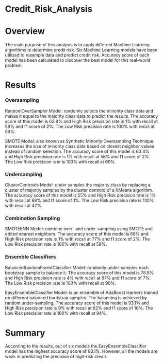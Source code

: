 # Credit_Risk_Analysis
# Overview
The main purpose of this analysis is to apply different Machine Learning algorithms to determine credit risk. Six Machine Learning models have been utilized to resample data and predict credit risk. Accuracy score of each model has been calculated to discover the best model for this real-world problem.
# Results
### Oversampling
RandomOverSampler Model: randomly selects the minority class data and makes it equal to the majority class data to predict the results. The accuracy score of this model is 62.8% and High Risk precision rate is 1% with recall at 59% and f1 score of 2%. The Low Risk precision rate is 100% with recall at 59%.

SMOTE Model: also known as Synthetic Minority Oversampling Technique increases the size of minority class data based on closest neighbor values instead of random selection. The accuracy score of this model is 63.4% and High Risk precision rate is 1% with recall at 58% and f1 score of 2%. The Low Risk precision rate is 100% with recall at 69%.
### Undersampling
ClusterCentroids Model: under samples the majority class by replacing a cluster of majority samples by the cluster centroid of a KMeans algorithm. The accuracy score of this model is 55% and High Risk precision rate is 1% with recall at 68% and f1 score of 1%. The Low Risk precision rate is 100% with recall at 42%.
### Combination Sampling
SMOTEENN Model: combine over- and under-sampling using SMOTE and edited nearest neighbors. The accuracy score of this model is 68% and High Risk precision rate is 1% with recall at 77% and f1 score of 2%. The Low Risk precision rate is 100% with recall at 59%.
### Ensemble Classifiers
BalancedRandomForestClassifier Model: randomly under-samples each bootstrap sample to balance it. The accuracy score of this model is 78.5% and High Risk precision rate is 4% with recall at 67% and f1 score of 7%. The Low Risk precision rate is 100% with recall at 90%.

EasyEnsembleClassifier Model: is an ensemble of AdaBoost learners trained on different balanced bootstrap samples. The balancing is achieved by random under-sampling. The accuracy score of this model is 93.1% and High Risk precision rate is 9% with recall at 92% and f1 score of 16%. The Low Risk precision rate is 100% with recall at 94%.
# Summary
According to the results, out of six models the EasyEnsembleClassifier model has the highest accuracy score of 93.1%. However, all the models are weak in predicting the precision of high-risk credit. 
